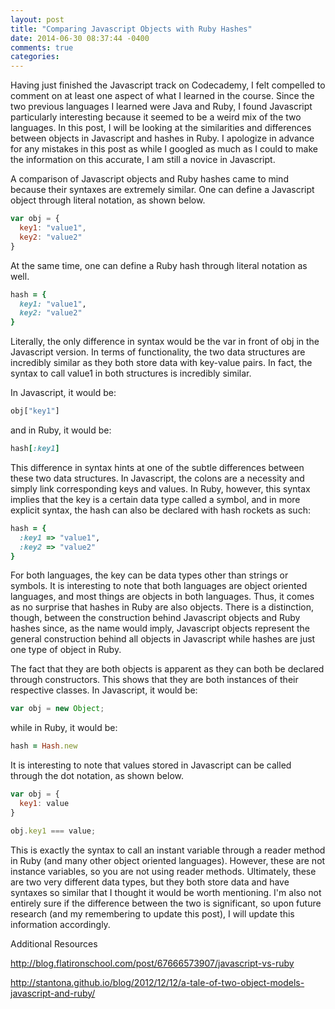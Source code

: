 ```yaml
---
layout: post
title: "Comparing Javascript Objects with Ruby Hashes"
date: 2014-06-30 08:37:44 -0400
comments: true
categories: 
---
```

Having just finished the Javascript track on Codecademy, I felt compelled to comment on at least one aspect of what I learned in the course. Since the two previous languages I learned were Java and Ruby, I found Javascript particularly interesting because it seemed to be a weird mix of the two languages. In this post, I will be looking at the similarities and differences between objects in Javascript and hashes in Ruby. I apologize in advance for any mistakes in this post as while I googled as much as I could to make the information on this accurate, I am still a novice in Javascript.

A comparison of Javascript objects and Ruby hashes came to mind because their syntaxes are extremely similar. One can define a Javascript object through literal notation, as shown below.
<!-- more -->
``` javascript
var obj = {
  key1: "value1",
  key2: "value2"
}
```
At the same time, one can define a Ruby hash through literal notation as well.

```ruby
hash = {
  key1: "value1",
  key2: "value2"
}
```

Literally, the only difference in syntax would be the var in front of obj in the Javascript version. In terms of functionality, the two data structures are incredibly similar as they both store data with key-value pairs. In fact, the syntax to call value1 in both structures is incredibly similar.

In Javascript, it would be:

```javascript
obj["key1"]
```

and in Ruby, it would be:

```ruby
hash[:key1]
```

This difference in syntax hints at one of the subtle differences between these two data structures. In Javascript, the colons are a necessity and simply link corresponding keys and values. In Ruby, however, this syntax implies that the key is a certain data type called a symbol, and in more explicit syntax, the hash can also be declared with hash rockets as such:

```ruby
hash = {
  :key1 => "value1",
  :key2 => "value2"
}
```

For both languages, the key can be data types other than strings or symbols. It is interesting to note that both languages are object oriented languages, and most things are objects in both languages. Thus, it comes as no surprise that hashes in Ruby are also objects. There is a distinction, though, between the construction behind Javascript objects and Ruby hashes since, as the name would imply, Javascript objects represent the general construction behind all objects in Javascript while hashes are just one type of object in Ruby.

The fact that they are both objects is apparent as they can both be declared through constructors. This shows that they are both instances of their respective classes. In Javascript, it would be:

```javascript
var obj = new Object;
```

while in Ruby, it would be:

```ruby
hash = Hash.new
```

It is interesting to note that values stored in Javascript can be called through the dot notation, as shown below.

```javascript
var obj = {
  key1: value
}

obj.key1 === value;
```

This is exactly the syntax to call an instant variable through a reader method in Ruby (and many other object oriented languages). However, these are not instance variables, so you are not using reader methods. Ultimately, these are two very different data types, but they both store data and have syntaxes so similar that I thought it would be worth mentioning. I'm also not entirely sure if the difference between the two is significant, so upon future research (and my remembering to update this post), I will update this information accordingly.


Additional Resources

http://blog.flatironschool.com/post/67666573907/javascript-vs-ruby

http://stantona.github.io/blog/2012/12/12/a-tale-of-two-object-models-javascript-and-ruby/